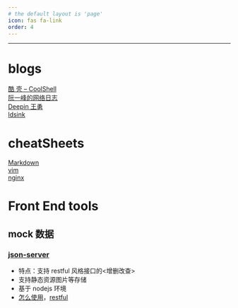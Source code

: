 ```yaml
---
# the default layout is 'page'
icon: fas fa-link
order: 4
---
```


***
# blogs
[酷 壳 – CoolShell](https://coolshell.cn)  
[阮一峰的网络日志](https://www.ruanyifeng.com/blog/)  
[Deepin 王勇](https://manateelazycat.github.io/)  
[ldsink](https://ldsink.com/)  


# cheatSheets
[Markdown](https://commonmark.org/help/)  
[vim](https://vim.rtorr.com/)  
[nginx](https://github.com/SimulatedGREG/nginx-cheatsheet)  

# Front End tools
## mock 数据 
### [json-server](https://github.com/typicode/json-server)  
- 特点：支持 restful 风格接口的<增删改查>
- 支持静态资源图片等存储 
- 基于 nodejs 环境
- [怎么使用](https://juejin.cn/post/7043424909472563208)，[restful](http://ruanyifeng.com/blog/2014/05/restful_api.html)